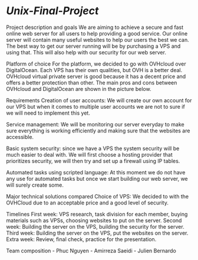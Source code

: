 # **_Unix-Final-Project_**

Project description and goals
        We are aiming to achieve a secure and fast online web server for all users to help providing a good service. Our online server will contain many useful                 websites to help our users the best we can. The best way to get our server running will be by purchasing a VPS and using that. This will also help with our             security for our web server.

Platform of choice
        For the platform, we decided to go with OVHcloud over DigitalOcean. Each VPS has their own qualities, but OVH is a better deal. OVHcloud virtual private server         is good because it has a decent price and offers a better protection than other. The main pros and cons between OVHcloud and DigitalOcean are shown in the              picture below. 

Requirements
  Creation of user accounts: We will create our own account for our VPS but when it comes to multiple user accounts we are not to sure if we will need to implement       this yet. 

   Service management: We will be monitoring our server everyday to make sure everything is working efficiently and making sure that the websites are accessible. 

   Basic system security: since we have a VPS the system security will be much easier to deal with. We will first choose a hosting provider that prioritizes security,    we will then try and set up a firewall using IP tables. 

   Automated tasks using scripted language: At this moment we do not have any use for automated tasks but once we start building our web server, we will surely create    some.
   
Major technical solutions compared
      Choice of VPS:
        We decided to with the OVHCloud due to an acceptable price and a good level of security.
        
        

Timelines 
      First week: VPS research, task division for each member, buying materials such as VPSs, choosing websites to put on the server.
      Second week: Building the server on the VPS, building the security for the server.
      Third week: Building the server on the VPS, put the websites on the server.
      Extra week: Review, final check, practice for the presentation.

Team composition
    - Phuc Nguyen
    - Amirreza Saeidi 
    - Julien Bernardo




